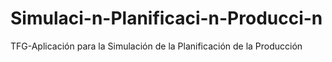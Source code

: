 # Simulaci-n-Planificaci-n-Producci-n
TFG-Aplicación para la Simulación de la Planificación de la Producción
